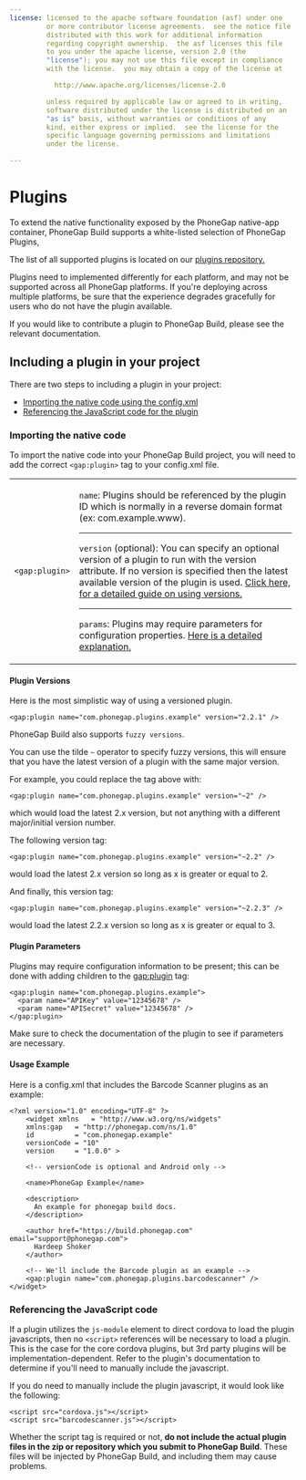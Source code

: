 ```yaml
---
license: licensed to the apache software foundation (asf) under one
         or more contributor license agreements.  see the notice file
         distributed with this work for additional information
         regarding copyright ownership.  the asf licenses this file
         to you under the apache license, version 2.0 (the
         "license"); you may not use this file except in compliance
         with the license.  you may obtain a copy of the license at

           http://www.apache.org/licenses/license-2.0

         unless required by applicable law or agreed to in writing,
         software distributed under the license is distributed on an
         "as is" basis, without warranties or conditions of any
         kind, either express or implied.  see the license for the
         specific language governing permissions and limitations
         under the license.

---
```


# Plugins

To extend the native functionality exposed by the PhoneGap native-app container, PhoneGap Build supports a white-listed selection of PhoneGap Plugins,

The list of all supported plugins is located on our
  <a href="https://build.phonegap.com/plugins" target="_blank">plugins repository.</a>

Plugins need to implemented differently for each platform, and may not be supported across all PhoneGap platforms. If you're deploying across multiple platforms, be sure that the experience degrades gracefully for users who do not have the plugin available.

If you would like to contribute a plugin to PhoneGap Build, please see the relevant documentation.

## Including a plugin in your project

There are two steps to including a plugin in your project: 

  - <a href="#importing-config">Importing the native code using the config.xml</a>
  - <a href="#importing-native">Referencing the JavaScript code for the plugin</a>

<a id="importing-config"></a>
### Importing the native code

To import the native code into your PhoneGap Build project, you will need to add the correct `<gap:plugin>` tag to your config.xml file.

<table class="table">
  <tr>
    <td><code>&lt;gap:plugin&gt;</code></td>
    <td>
        <p>
          <code>name</code>: Plugins should be referenced by the plugin ID which is
          normally in a reverse domain format (ex: com.example.www).
        </p>
        <hr>
        <p>
          <code>version</code> (optional): You can specify an optional version of a
          plugin to run with the version attribute. If no version is specified
          then the latest available version of the plugin is used. <a href="#plugin-versions">Click here, for a detailed guide on
          using versions.</a>
        </p>
        <hr>
        <p>
          <code>params</code>: Plugins may require parameters for configuration
          properties. <a href="#plugin-params">Here is a detailed explanation.</a>
        </p>
    </td>
  </tr>
</table>

<a id="plugin-versions"></a>
#### Plugin Versions

Here is the most simplistic way of using a versioned plugin.

    <gap:plugin name="com.phonegap.plugins.example" version="2.2.1" />

PhoneGap Build also supports `fuzzy versions`.

You can use the tilde `~` operator to specify fuzzy versions, this will ensure that you have the latest version of a plugin with the same major version.

For example, you could replace the tag above with:

    <gap:plugin name="com.phonegap.plugins.example" version="~2" />

which would load the latest 2.x version, but not anything with a different major/initial version number.

The following version tag:

    <gap:plugin name="com.phonegap.plugins.example" version="~2.2" />

would load the latest 2.x version so long as x is greater or equal to 2.

And finally, this version tag:

    <gap:plugin name="com.phonegap.plugins.example" version="~2.2.3" />

would load the latest 2.2.x version so long as x is greater or equal to 3.

<a id="plugin-params"></a>
#### Plugin Parameters

Plugins may require configuration information to be present; this can be done with adding <param> children to the <gap:plugin> tag:

    <gap:plugin name="com.phonegap.plugins.example">
      <param name="APIKey" value="12345678" />
      <param name="APISecret" value="12345678" />
    </gap:plugin>

<i class="glyphicon glyphicon-check"></i> Make sure to check the documentation of the plugin to see if parameters are necessary.

#### Usage Example

Here is a config.xml that includes the Barcode Scanner plugins as an example:

    <?xml version="1.0" encoding="UTF-8" ?>
        <widget xmlns   = "http://www.w3.org/ns/widgets"
        xmlns:gap   = "http://phonegap.com/ns/1.0"
        id          = "com.phonegap.example"
        versionCode = "10" 
        version     = "1.0.0" >

        <!-- versionCode is optional and Android only -->

        <name>PhoneGap Example</name>

        <description>
          An example for phonegap build docs. 
        </description>

        <author href="https://build.phonegap.com" email="support@phonegap.com">
          Hardeep Shoker 
        </author>

        <!-- We'll include the Barcode plugin as an example -->
        <gap:plugin name="com.phonegap.plugins.barcodescanner" />
    </widget>

<a id="importing-native"></a>
### Referencing the JavaScript code

If a plugin utilizes the ```js-module``` element to direct cordova to load the plugin javascripts, then no ```<script>``` references will be necessary to load a plugin. This is the case for the core cordova plugins, but 3rd party plugins will be implementation-dependent. Refer to the plugin's documentation to determine if you'll need to manually include the javascript.

If you do need to manually include the plugin javascript, it would look like the following:

    <script src="cordova.js"></script>
    <script src="barcodescanner.js"></script>

Whether the script tag is required or not, **do not include the actual plugin files in the zip or repository which you submit to PhoneGap Build**. These files will be injected by PhoneGap Build, and including them may cause problems.

